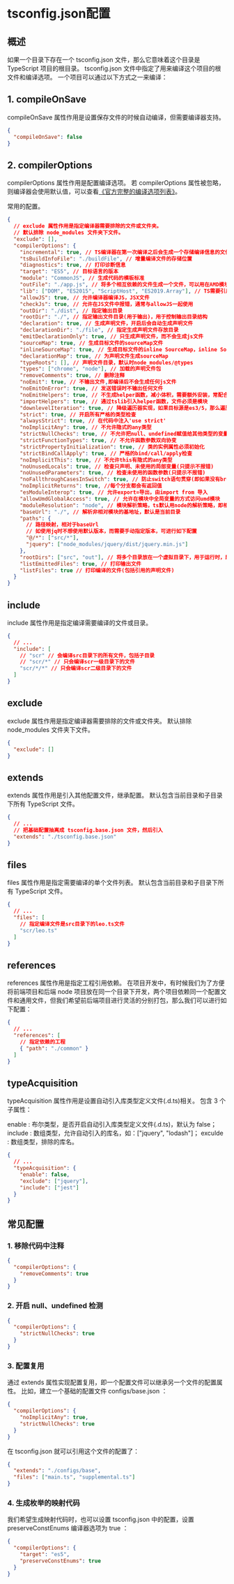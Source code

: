 # tsconfig.json配置

## 概述

如果一个目录下存在一个 tsconfig.json 文件，那么它意味着这个目录是 TypeScript 项目的根目录。 tsconfig.json 文件中指定了用来编译这个项目的根文件和编译选项。 一个项目可以通过以下方式之一来编译：

## 1. compileOnSave

compileOnSave 属性作用是设置保存文件的时候自动编译，但需要编译器支持。

```json
{
  "compileOnSave": false
}
```

## 2. compilerOptions

compilerOptions 属性作用是配置编译选项。
若 compilerOptions 属性被忽略，则编译器会使用默认值，可以查看[《官方完整的编译选项列表》](https://www.typescriptlang.org/docs/handbook/compiler-options.html)。

常用的配置。

```json
{
  // exclude 属性作用是指定编译器需要排除的文件或文件夹。
  // 默认排除 node_modules 文件夹下文件。
  "exclude": [],
  "compilerOptions": {
    "incremental": true, // TS编译器在第一次编译之后会生成一个存储编译信息的文件，第二次编译会在第一次的基础上进行增量编译，可以提高编译的速度
    "tsBuildInfoFile": "./buildFile", // 增量编译文件的存储位置
    "diagnostics": true, // 打印诊断信息
    "target": "ES5", // 目标语言的版本
    "module": "CommonJS", // 生成代码的模板标准
    "outFile": "./app.js", // 将多个相互依赖的文件生成一个文件，可以用在AMD模块中，即开启时应设置"module": "AMD",
    "lib": ["DOM", "ES2015", "ScriptHost", "ES2019.Array"], // TS需要引用的库，即声明文件，es5 默认引用dom、es5、scripthost,如需要使用es的高级版本特性，通常都需要配置，如es8的数组新特性需要引入"ES2019.Array",
    "allowJS": true, // 允许编译器编译JS，JSX文件
    "checkJs": true, // 允许在JS文件中报错，通常与allowJS一起使用
    "outDir": "./dist", // 指定输出目录
    "rootDir": "./", // 指定输出文件目录(用于输出)，用于控制输出目录结构
    "declaration": true, // 生成声明文件，开启后会自动生成声明文件
    "declarationDir": "./file", // 指定生成声明文件存放目录
    "emitDeclarationOnly": true, // 只生成声明文件，而不会生成js文件
    "sourceMap": true, // 生成目标文件的sourceMap文件
    "inlineSourceMap": true, // 生成目标文件的inline SourceMap，inline SourceMap会包含在生成的js文件中
    "declarationMap": true, // 为声明文件生成sourceMap
    "typeRoots": [], // 声明文件目录，默认时node_modules/@types
    "types": ["chrome", "node"], // 加载的声明文件包
    "removeComments": true, // 删除注释
    "noEmit": true, // 不输出文件,即编译后不会生成任何js文件
    "noEmitOnError": true, // 发送错误时不输出任何文件
    "noEmitHelpers": true, // 不生成helper函数，减小体积，需要额外安装，常配合importHelpers一起使用
    "importHelpers": true, // 通过tslib引入helper函数，文件必须是模块
    "downlevelIteration": true, // 降级遍历器实现，如果目标源是es3/5，那么遍历器会有降级的实现
    "strict": true, // 开启所有严格的类型检查
    "alwaysStrict": true, // 在代码中注入'use strict'
    "noImplicitAny": true, // 不允许隐式的any类型
    "strictNullChecks": true, // 不允许把null、undefined赋值给其他类型的变量
    "strictFunctionTypes": true, // 不允许函数参数双向协变
    "strictPropertyInitialization": true, // 类的实例属性必须初始化
    "strictBindCallApply": true, // 严格的bind/call/apply检查
    "noImplicitThis": true, // 不允许this有隐式的any类型
    "noUnusedLocals": true, // 检查只声明、未使用的局部变量(只提示不报错)
    "noUnusedParameters": true, // 检查未使用的函数参数(只提示不报错)
    "noFallthroughCasesInSwitch": true, // 防止switch语句贯穿(即如果没有break语句后面不会执行)
    "noImplicitReturns": true, //每个分支都会有返回值
    "esModuleInterop": true, // 允许export=导出，由import from 导入
    "allowUmdGlobalAccess": true, // 允许在模块中全局变量的方式访问umd模块
    "moduleResolution": "node", // 模块解析策略，ts默认用node的解析策略，即相对的方式导入
    "baseUrl": "./", // 解析非相对模块的基地址，默认是当前目录
    "paths": {
      // 路径映射，相对于baseUrl
      // 如使用jq时不想使用默认版本，而需要手动指定版本，可进行如下配置
      "@/*": ["src/*"],
      "jquery": ["node_modules/jquery/dist/jquery.min.js"]
    },
    "rootDirs": ["src", "out"], // 将多个目录放在一个虚拟目录下，用于运行时，即编译后引入文件的位置可能发生变化，这也设置可以虚拟src和out在同一个目录下，不用再去改变路径也不会报错
    "listEmittedFiles": true, // 打印输出文件
    "listFiles": true // 打印编译的文件(包括引用的声明文件)
  }
}
```

## include

include 属性作用是指定编译需要编译的文件或目录。

```json
{
  // ...
  "include": [
    // "scr" // 会编译src目录下的所有文件，包括子目录
    // "scr/*" // 只会编译scr一级目录下的文件
    "scr/*/*" // 只会编译scr二级目录下的文件
  ]
}
```

## exclude

exclude 属性作用是指定编译器需要排除的文件或文件夹。
默认排除 node_modules 文件夹下文件。

```json
{
  "exclude": []
}
```

## extends

extends 属性作用是引入其他配置文件，继承配置。
默认包含当前目录和子目录下所有 TypeScript 文件。

```json
{
  // ...
  // 把基础配置抽离成 tsconfig.base.json 文件，然后引入
  "extends": "./tsconfig.base.json"
}
```

## files

files 属性作用是指定需要编译的单个文件列表。
默认包含当前目录和子目录下所有 TypeScript 文件。

```json
{
  // ...
  "files": [
    // 指定编译文件是src目录下的leo.ts文件
    "scr/leo.ts"
  ]
}
```

## references

references 属性作用是指定工程引用依赖。
在项目开发中，有时候我们为了方便将前端项目和后端 node 项目放在同一个目录下开发，两个项目依赖同一个配置文件和通用文件，但我们希望前后端项目进行灵活的分别打包，那么我们可以进行如下配置：

```json
{
  // ...
  "references": [
    // 指定依赖的工程
    { "path": "./common" }
  ]
}
```

## typeAcquisition

typeAcquisition 属性作用是设置自动引入库类型定义文件(.d.ts)相关。
包含 3 个子属性：

enable : 布尔类型，是否开启自动引入库类型定义文件(.d.ts)，默认为 false；
include : 数组类型，允许自动引入的库名，如：["jquery", "lodash"]；
exculde : 数组类型，排除的库名。

```json
{
  // ...
  "typeAcquisition": {
    "enable": false,
    "exclude": ["jquery"],
    "include": ["jest"]
  }
}
```

## 常见配置

### 1. 移除代码中注释

```json
{
  "compilerOptions": {
    "removeComments": true
  }
}
```

### 2. 开启 null、undefined 检测

```json
{
  "compilerOptions": {
    "strictNullChecks": true
  }
}
```

### 3. 配置复用

通过 extends 属性实现配置复用，即一个配置文件可以继承另一个文件的配置属性。
比如，建立一个基础的配置文件 configs/base.json ：

```json
{
  "compilerOptions": {
    "noImplicitAny": true,
    "strictNullChecks": true
  }
}
```

在 tsconfig.json 就可以引用这个文件的配置了：

```json
{
  "extends": "./configs/base",
  "files": ["main.ts", "supplemental.ts"]
}
```

### 4. 生成枚举的映射代码

我们希望生成映射代码时，也可以设置 tsconfig.json 中的配置，设置 preserveConstEnums 编译器选项为 true ：

```json
{
  "compilerOptions": {
    "target": "es5",
    "preserveConstEnums": true
  }
}
```

